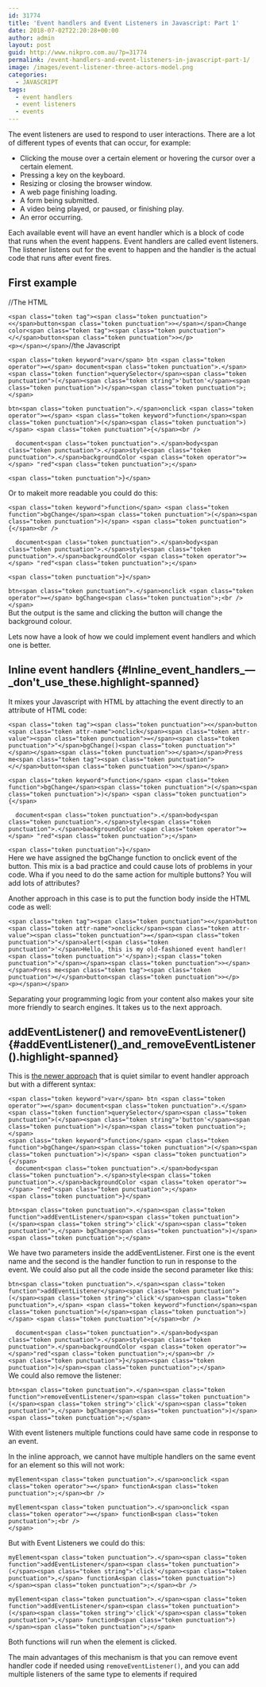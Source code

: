 ```yaml
---
id: 31774
title: 'Event handlers and Event Listeners in Javascript: Part 1'
date: 2018-07-02T22:20:28+00:00
author: admin
layout: post
guid: http://www.nikpro.com.au/?p=31774
permalink: /event-handlers-and-event-listeners-in-javascript-part-1/
image: /images/event-listener-three-actors-model.png
categories:
  - JAVASCRIPT
tags:
  - event handlers
  - event listeners
  - events
---
```

The event listeners are used to respond to user interactions. There are a lot of different types of events that can occur, for example:

  * Clicking the mouse over a certain element or hovering the cursor over a certain element.
  * Pressing a key on the keyboard.
  * Resizing or closing the browser window.
  * A web page finishing loading.
  * A form being submitted.
  * A video being played, or paused, or finishing play.
  * An error occurring.

Each available event will have an event handler which is a block of code that runs when the event happens. Event handlers are called event listeners. The listener listens out for the event to happen and the handler is the actual code that runs after event fires. 

## First example

//The HTML

<p class="brush: html line-numbers  language-html">
  <code class=" language-html">&lt;span class="token tag">&lt;span class="token punctuation">&lt;&lt;/span>button&lt;span class="token punctuation">&gt;&lt;/span>&lt;/span>Change color&lt;span class="token tag">&lt;span class="token punctuation">&lt;/&lt;/span>button&lt;span class="token punctuation">&gt;&lt;/p>
&lt;p>&lt;/span>&lt;/span></code>//the Javascript
</p>

<pre class="brush: js line-numbers  language-js"><code class=" language-js">&lt;span class="token keyword">var&lt;/span> btn &lt;span class="token operator">=&lt;/span> document&lt;span class="token punctuation">.&lt;/span>&lt;span class="token function">querySelector&lt;/span>&lt;span class="token punctuation">(&lt;/span>&lt;span class="token string">'button'&lt;/span>&lt;span class="token punctuation">)&lt;/span>&lt;span class="token punctuation">;&lt;/span></code></pre>

<p class="brush: js line-numbers  language-js">
  <code class=" language-js">btn&lt;span class="token punctuation">.&lt;/span>onclick &lt;span class="token operator">=&lt;/span> &lt;span class="token keyword">function&lt;/span>&lt;span class="token punctuation">(&lt;/span>&lt;span class="token punctuation">)&lt;/span> &lt;span class="token punctuation">{&lt;/span>&lt;br />
</code>
</p>

<p class="brush: js line-numbers  language-js">
  <code class=" language-js">  document&lt;span class="token punctuation">.&lt;/span>body&lt;span class="token punctuation">.&lt;/span>style&lt;span class="token punctuation">.&lt;/span>backgroundColor &lt;span class="token operator">=&lt;/span> "red"&lt;span class="token punctuation">;&lt;/span> </code>
</p>

<p class="brush: js line-numbers  language-js">
  <code class=" language-js">&lt;span class="token punctuation">}&lt;/span></code>
</p>

Or to makeit more readable you could do this:

<p class="brush: js line-numbers  language-js">
  <code class=" language-js">&lt;span class="token keyword">function&lt;/span> &lt;span class="token function">bgChange&lt;/span>&lt;span class="token punctuation">(&lt;/span>&lt;span class="token punctuation">)&lt;/span> &lt;span class="token punctuation">{&lt;/span>&lt;br />
</code>
</p>

<p class="brush: js line-numbers  language-js">
  <code class=" language-js">  document&lt;span class="token punctuation">.&lt;/span>body&lt;span class="token punctuation">.&lt;/span>style&lt;span class="token punctuation">.&lt;/span>backgroundColor &lt;span class="token operator">=&lt;/span> "red"&lt;span class="token punctuation">;&lt;/span> </code>
</p>

<p class="brush: js line-numbers  language-js">
  <code class=" language-js">&lt;span class="token punctuation">}&lt;/span> </code>
</p>

<p class="brush: js line-numbers  language-js">
  <code class=" language-js">btn&lt;span class="token punctuation">.&lt;/span>onclick &lt;span class="token operator">=&lt;/span> bgChange&lt;span class="token punctuation">;&lt;br />
&lt;/span></code><br /> But the output is the same and clicking the button will change the background colour.
</p>

Lets now have a look of how we could implement event handlers and which one is better.

## <span class="highlight-span">Inline event handlers</span> {#Inline_event_handlers_—_don't_use_these.highlight-spanned}

It mixes your Javascript with HTML by attaching the event directly to an attribute of HTML code:

<pre class="brush: html line-numbers  language-html"><code class=" language-html">&lt;span class="token tag">&lt;span class="token punctuation">&lt;&lt;/span>button &lt;span class="token attr-name">onclick&lt;/span>&lt;span class="token attr-value">&lt;span class="token punctuation">=&lt;/span>&lt;span class="token punctuation">"&lt;/span>bgChange()&lt;span class="token punctuation">"&lt;/span>&lt;/span>&lt;span class="token punctuation">&gt;&lt;/span>&lt;/span>Press me&lt;span class="token tag">&lt;span class="token punctuation">&lt;/&lt;/span>button&lt;span class="token punctuation">&gt;&lt;/span>&lt;/span></code></pre>

<p class="brush: js line-numbers  language-js">
  <code class=" language-js">&lt;span class="token keyword">function&lt;/span> &lt;span class="token function">bgChange&lt;/span>&lt;span class="token punctuation">(&lt;/span>&lt;span class="token punctuation">)&lt;/span> &lt;span class="token punctuation">{&lt;/span></code>
</p>

<p class="brush: js line-numbers  language-js">
  <code class=" language-js">  document&lt;span class="token punctuation">.&lt;/span>body&lt;span class="token punctuation">.&lt;/span>style&lt;span class="token punctuation">.&lt;/span>backgroundColor &lt;span class="token operator">=&lt;/span> "red"&lt;span class="token punctuation">;&lt;/span> </code>
</p>

<p class="brush: js line-numbers  language-js">
  <code class=" language-js">&lt;span class="token punctuation">}&lt;/span></code><br /> Here we have assigned the bgChange function to onclick event of the button. This mix is a bad practice and could cause lots of problems in your code. Wha if you need to do the same action for multiple buttons? You will add lots of attributes?
</p>

Another approach in this case is to put the function body inside the HTML code as well:

<p class="brush: html line-numbers  language-html">
  <code class=" language-html">&lt;span class="token tag">&lt;span class="token punctuation">&lt;&lt;/span>button &lt;span class="token attr-name">onclick&lt;/span>&lt;span class="token attr-value">&lt;span class="token punctuation">=&lt;/span>&lt;span class="token punctuation">"&lt;/span>alert(&lt;span class="token punctuation">'&lt;/span>Hello, this is my old-fashioned event handler!&lt;span class="token punctuation">'&lt;/span>);&lt;span class="token punctuation">"&lt;/span>&lt;/span>&lt;span class="token punctuation">&gt;&lt;/span>&lt;/span>Press me&lt;span class="token tag">&lt;span class="token punctuation">&lt;/&lt;/span>button&lt;span class="token punctuation">&gt;&lt;/p>
&lt;p>&lt;/span>&lt;/span></code>
</p>

Separating your programming logic from your content also makes your site more friendly to search engines. It takes us to the next approach.

## <span class="highlight-span">addEventListener() and removeEventListener()</span> {#addEventListener()_and_removeEventListener().highlight-spanned}

This is [the newer approach](http://www.nikpro.com.au/what-is-spread-syntax-in-es6-and-how-to-use-it/) that is quiet similar to event handler approach but with a different syntax:

<pre class="brush: js line-numbers  language-js"><code class=" language-js">&lt;span class="token keyword">var&lt;/span> btn &lt;span class="token operator">=&lt;/span> document&lt;span class="token punctuation">.&lt;/span>&lt;span class="token function">querySelector&lt;/span>&lt;span class="token punctuation">(&lt;/span>&lt;span class="token string">'button'&lt;/span>&lt;span class="token punctuation">)&lt;/span>&lt;span class="token punctuation">;&lt;/span>
&lt;span class="token keyword">function&lt;/span> &lt;span class="token function">bgChange&lt;/span>&lt;span class="token punctuation">(&lt;/span>&lt;span class="token punctuation">)&lt;/span> &lt;span class="token punctuation">{&lt;/span>
  document&lt;span class="token punctuation">.&lt;/span>body&lt;span class="token punctuation">.&lt;/span>style&lt;span class="token punctuation">.&lt;/span>backgroundColor &lt;span class="token operator">=&lt;/span> "red"&lt;span class="token punctuation">;&lt;/span>
&lt;span class="token punctuation">}&lt;/span>   

btn&lt;span class="token punctuation">.&lt;/span>&lt;span class="token function">addEventListener&lt;/span>&lt;span class="token punctuation">(&lt;/span>&lt;span class="token string">'click'&lt;/span>&lt;span class="token punctuation">,&lt;/span> bgChange&lt;span class="token punctuation">)&lt;/span>&lt;span class="token punctuation">;&lt;/span></code></pre>

We have two parameters inside the addEventListener. First one is the event name and the second is the handler function to run in response to the event. We could also put all the code inside the second parameter like this:

<p class="brush: js line-numbers  language-js">
  <code class=" language-js">btn&lt;span class="token punctuation">.&lt;/span>&lt;span class="token function">addEventListener&lt;/span>&lt;span class="token punctuation">(&lt;/span>&lt;span class="token string">'click'&lt;/span>&lt;span class="token punctuation">,&lt;/span> &lt;span class="token keyword">function&lt;/span>&lt;span class="token punctuation">(&lt;/span>&lt;span class="token punctuation">)&lt;/span> &lt;span class="token punctuation">{&lt;/span>&lt;br />
</code>
</p>

<p class="brush: js line-numbers  language-js">
  <code class=" language-js">  document&lt;span class="token punctuation">.&lt;/span>body&lt;span class="token punctuation">.&lt;/span>style&lt;span class="token punctuation">.&lt;/span>backgroundColor &lt;span class="token operator">=&lt;/span>"red"&lt;span class="token punctuation">;&lt;/span>&lt;br />
&lt;span class="token punctuation">}&lt;/span>&lt;span class="token punctuation">)&lt;/span>&lt;span class="token punctuation">;&lt;/span></code><br /> We could also remove the listener:
</p>

<p class="brush: js line-numbers  language-js">
  <code class=" language-js">btn&lt;span class="token punctuation">.&lt;/span>&lt;span class="token function">removeEventListener&lt;/span>&lt;span class="token punctuation">(&lt;/span>&lt;span class="token string">'click'&lt;/span>&lt;span class="token punctuation">,&lt;/span> bgChange&lt;span class="token punctuation">)&lt;/span>&lt;span class="token punctuation">;&lt;/span></code>
</p>

With event listeners multiple functions could have same code in response to an event. 

In the inline approach, we cannot have multiple handlers on the same event for an element so this will not work:

<p class="brush: js line-numbers  language-js">
  <code class=" language-js">myElement&lt;span class="token punctuation">.&lt;/span>onclick &lt;span class="token operator">=&lt;/span> functionA&lt;span class="token punctuation">;&lt;/span>&lt;br />
</code>
</p>

<p class="brush: js line-numbers  language-js">
  <code class=" language-js">myElement&lt;span class="token punctuation">.&lt;/span>onclick &lt;span class="token operator">=&lt;/span> functionB&lt;span class="token punctuation">;&lt;br />
&lt;/span></code>
</p>

But with Event Listeners we could do this:

<p class="brush: js line-numbers  language-js">
  <code class=" language-js">myElement&lt;span class="token punctuation">.&lt;/span>&lt;span class="token function">addEventListener&lt;/span>&lt;span class="token punctuation">(&lt;/span>&lt;span class="token string">'click'&lt;/span>&lt;span class="token punctuation">,&lt;/span> functionA&lt;span class="token punctuation">)&lt;/span>&lt;span class="token punctuation">;&lt;/span>&lt;br />
</code>
</p>

<p class="brush: js line-numbers  language-js">
  <code class=" language-js">myElement&lt;span class="token punctuation">.&lt;/span>&lt;span class="token function">addEventListener&lt;/span>&lt;span class="token punctuation">(&lt;/span>&lt;span class="token string">'click'&lt;/span>&lt;span class="token punctuation">,&lt;/span> functionB&lt;span class="token punctuation">)&lt;/span>&lt;span class="token punctuation">;&lt;/span></code>
</p>

Both functions will run when the element is clicked.

The main advantages of this mechanism is that you can remove event handler code if needed using `removeEventListener()`, and you can add multiple listeners of the same type to elements if required